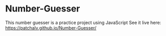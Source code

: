 # Number-Guesser
This number guesser is a practice project using JavaScript
See it live here: https://patchalv.github.io/Number-Guesser/
